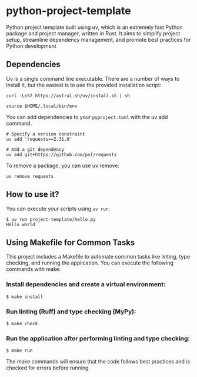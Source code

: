 # python-project-template

Python project template built using uv, which is an extremely fast Python package and project manager, written in Rust. It aims to simplify project setup, streamline dependency management, and promote best practices for Python development

## Dependencies

Uv is a single command line executable. There are a number of ways to install it, but the easiest is to use the provided installation script:

```<sh>
curl -LsSf https://astral.sh/uv/install.sh | sh

source $HOME/.local/bin/env
```

You can add dependencies to your `pyproject.toml` with the uv add command. 

```console
# Specify a version constraint
uv add 'requests==2.31.0'

# Add a git dependency
uv add git+https://github.com/psf/requests
```

To remove a package, you can use uv remove:

```console
uv remove requests
```

## How to use it?

You can execute your scripts using `uv run`:

```console
$ uv run project-template/hello.py 
Hello world
```

## Using Makefile for Common Tasks

This project includes a Makefile to automate common tasks like linting, type checking, and running the application. You can execute the following commands with make:

### Install dependencies and create a virtual environment:

```console
$ make install
```
### Run linting (Ruff) and type checking (MyPy):

```console
$ make check
```
### Run the application after performing linting and type checking:

```console
$ make run
```

The make commands will ensure that the code follows best practices and is checked for errors before running.
